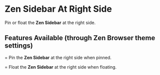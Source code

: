 # Zen Sidebar At Right Side

Pin or float the **Zen Sidebar** at the right side.

## Features Available (through Zen Browser theme settings)

= Pin the **Zen Sidebar** at the right side when pinned.

= Float the **Zen Sidebar** at the right side when floating.
